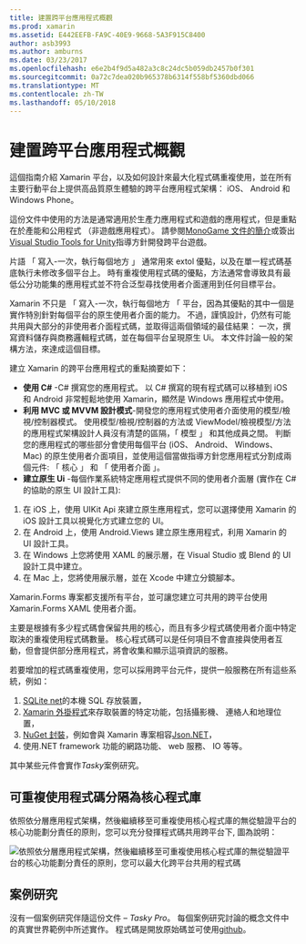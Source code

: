 ```yaml
---
title: 建置跨平台應用程式概觀
ms.prod: xamarin
ms.assetid: E442EEFB-FA9C-40E9-9668-5A3F915C8400
author: asb3993
ms.author: amburns
ms.date: 03/23/2017
ms.openlocfilehash: e6e2b4f9d5a482a3c8c24dc5b059db2457b0f301
ms.sourcegitcommit: 0a72c7dea020b965378b6314f558bf5360dbd066
ms.translationtype: MT
ms.contentlocale: zh-TW
ms.lasthandoff: 05/10/2018
---
```

# <a name="building-cross-platform-applications-overview"></a>建置跨平台應用程式概觀

這個指南介紹 Xamarin 平台，以及如何設計來最大化程式碼重複使用，並在所有主要行動平台上提供高品質原生體驗的跨平台應用程式架構： iOS、 Android 和 Windows Phone。

這份文件中使用的方法是通常適用於生產力應用程式和遊戲的應用程式，但是重點在於產能和公用程式 （非遊戲應用程式）。 請參閱[MonoGame 文件的簡介](~/graphics-games/monogame/introduction/index.md)或簽出[Visual Studio Tools for Unity](https://docs.microsoft.com/visualstudio/cross-platform/visual-studio-tools-for-unity)指導方針開發跨平台遊戲。

片語 「 寫入-一次，執行每個地方 」 通常用來 extol 優點，以及在單一程式碼基底執行未修改多個平台上。 時有重複使用程式碼的優點，方法通常會導致具有最低公分功能集的應用程式並不符合泛型尋找使用者介面運用到任何目標平台。

Xamarin 不只是 「 寫入-一次，執行每個地方 「 平台，因為其優點的其中一個是實作特別針對每個平台的原生使用者介面的能力。 不過，謹慎設計，仍然有可能共用與大部分的非使用者介面程式碼，並取得這兩個領域的最佳結果： 一次，撰寫資料儲存與商務邏輯程式碼，並在每個平台呈現原生 Ui。 本文件討論一般的架構方法，來達成這個目標。

建立 Xamarin 的跨平台應用程式的重點摘要如下：

-   **使用 C#** -C# 撰寫您的應用程式。 以 C# 撰寫的現有程式碼可以移植到 iOS 和 Android 非常輕鬆地使用 Xamarin，顯然是 Windows 應用程式中使用。
-   **利用 MVC 或 MVVM 設計模式**-開發您的應用程式使用者介面使用的模型/檢視/控制器模式。 使用模型/檢視/控制器的方法或 ViewModel/檢視模型/方法的應用程式架構設計人員沒有清楚的區隔，「 模型 」 和其他成員之間。 判斷您的應用程式的哪些部分會使用每個平台 (iOS、 Android、 Windows、 Mac) 的原生使用者介面項目，並使用這個當做指導方針您應用程式分割成兩個元件: 「 核心 」 和 「 使用者介面 」。
-   **建立原生 Ui** -每個作業系統特定應用程式提供不同的使用者介面層 (實作在 C# 的協助的原生 UI 設計工具):

1.  在 iOS 上，使用 UIKit Api 來建立原生應用程式，您可以選擇使用 Xamarin 的 iOS 設計工具以視覺化方式建立您的 UI。
1.  在 Android 上，使用 Android.Views 建立原生應用程式，利用 Xamarin 的 UI 設計工具。
1.  在 Windows 上您將使用 XAML 的展示層，在 Visual Studio 或 Blend 的 UI 設計工具中建立。
1.  在 Mac 上，您將使用展示層，並在 Xcode 中建立分鏡腳本。

Xamarin.Forms 專案都支援所有平台，並可讓您建立可共用的跨平台使用 Xamarin.Forms XAML 使用者介面。 

主要是根據有多少程式碼會保留共用的核心，而且有多少程式碼使用者介面中特定取決的重複使用程式碼數量。 核心程式碼可以是任何項目不會直接與使用者互動，但會提供部分應用程式，將會收集和顯示這項資訊的服務。

若要增加的程式碼重複使用，您可以採用跨平台元件，提供一般服務在所有這些系統，例如：

1.   [SQLite net](https://www.nuget.org/packages/sqlite-net-pcl/)的本機 SQL 存放裝置，
1.   [Xamarin 外掛程式](https://xamarin.com/plugins)來存取裝置的特定功能，包括攝影機、 連絡人和地理位置，
1.   [NuGet 封裝](https://nuget.org)，例如會與 Xamarin 專案相容[Json.NET](https://www.nuget.org/packages/Newtonsoft.Json/)，
1.  使用.NET framework 功能的網路功能、 web 服務、 IO 等等。


其中某些元件會實作*Tasky*案例研究。

 <a name="Separate_Reusable_Code_into_a_Core_Library" />


## <a name="separate-reusable-code-into-a-core-library"></a>可重複使用程式碼分隔為核心程式庫

依照依分層應用程式架構，然後繼續移至可重複使用核心程式庫的無從驗證平台的核心功能劃分責任的原則，您可以充分發揮程式碼共用跨平台下, 圖為說明：

 ![](overview-images/layers2.png "依照依分層應用程式架構，然後繼續移至可重複使用核心程式庫的無從驗證平台的核心功能劃分責任的原則，您可以最大化跨平台共用的程式碼")

 <a name="Case_Studies" />


## <a name="case-studies"></a>案例研究

沒有一個案例研究伴隨這份文件 – *Tasky Pro*。 每個案例研究討論的概念文件中的真實世界範例中所述實作。 程式碼是開放原始碼並可使用[github](https://github.com/xamarin/mobile-samples/)。

